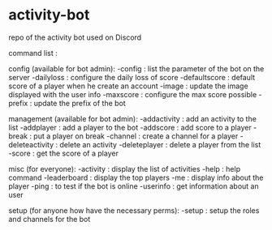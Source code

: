 # activity-bot
repo of the activity bot used on Discord

command list :

config (available for bot admin):
-config : list the parameter of the bot on the server
-dailyloss : configure the daily loss of score
-defaultscore : default score of a player when he create an account
-image : update the image displayed with the user info
-maxscore : configure the max score possible
-prefix : update the prefix of the bot

management (available for bot admin):
-addactivity : add an activity to the list
-addplayer : add a player to the bot
-addscore : add score to a player
-break : put a player on break
-channel : create a channel for a player
-deleteactivity : delete an activity
-deleteplayer : delete a player from the list
-score : get the score of a player

misc (for everyone):
-activity : display the list of activities
-help : help command
-leaderboard : display the top players
-me : display info about the player
-ping : to test if the bot is online
-userinfo : get information about an user

setup (for anyone how have the necessary perms):
-setup : setup the roles and channels for the bot
